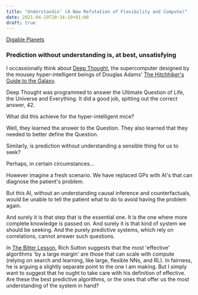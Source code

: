 ```yaml
---
title: "Understandin' (A New Refutation of Flexibility and Compute)"
date: 2021-04-19T20:34:19+01:00
draft: true
---
```


[Digable Planets](https://www.youtube.com/watch?v=8mR4numUavo)
<!--more-->

### Prediction without understanding is, at best, unsatisfying

I occassionally think about [Deep Thought](https://hitchhikers.fandom.com/wiki/Deep_Thought), the supercomputer designed by the mousey hyper-intelligent beings of Douglas Adams' [The Hitchhiker's Guide to the Galaxy](https://en.wikipedia.org/wiki/The_Hitchhiker%27s_Guide_to_the_Galaxy).

Deep Thought was programmed to answer the Ultimate Question of Life, the Universe and Everything. It did a good job, spitting out the correct answer, 42.

What did this achieve for the hyper-intelligent mice?

Well, they learned the answer to the Question. They also learned that they needed to better define the Question.

Similarly, is prediction without understanding a sensible thing for us to seek?

Perhaps, in certain circumstances...

However imagine a fresh scenario. We have replaced GPs with AI's that can diagnose the patient's problem.

But this AI, without an understanding causal inference and counterfactuals, would be unable to tell the patient what to do to avoid having the problem again.

And surely it is that step that is the essential one. It is the one where more complete knowledge is passed on. And surely it is that kind of system we should be seeking. And the purely predictive systems, which rely on correlations, cannot answer such questions.

In [The Bitter Lesson](http://incompleteideas.net/IncIdeas/BitterLesson.html), Rich Sutton suggests that the most 'effective' algorithms 'by a large margin' are those that can scale with compute (relying on search and learning, like large, flexible NNs, and RL). In fairness, he is arguing a slightly separate point to the one I am making. But I simply want to suggest that he ought to take care with his definition of effective. Are these the best predictive algorithms, or the ones that offer us the most understanding of the system in hand?
